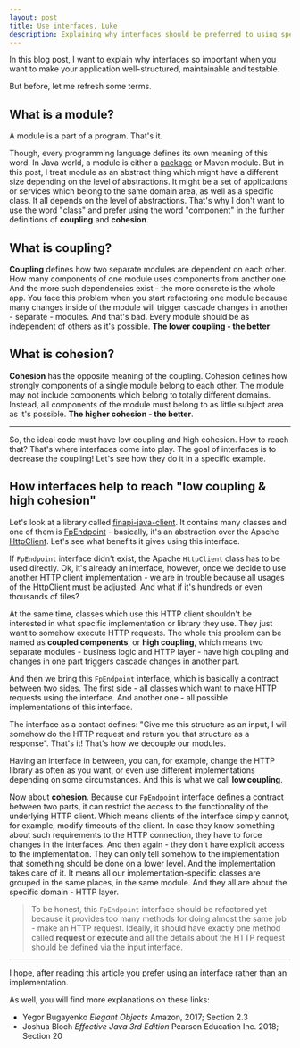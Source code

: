 ```yaml
---
layout: post
title: Use interfaces, Luke
description: Explaining why interfaces should be preferred to using specific implementation
---
```


In this blog post, I want to explain why interfaces so important when you want to make your application well-structured, maintainable and testable.

But before, let me refresh some terms.

## What is a module?

A module is a part of a program. That's it. 

Though, every programming language defines its own meaning of this word. In Java world, a module is either a [package](https://docs.oracle.com/javase/specs/jls/se7/html/jls-7.html) or Maven module. But in this post, I treat module as an abstract thing which might have a different size depending on the level of abstractions. 
It might be a set of applications or services which belong to the same domain area, as well as a specific class. It all depends on the level of abstractions. That's why I don't want to use the word "class" and prefer using the word "component" in the further definitions of **coupling** and **cohesion**.

## What is coupling?

**Coupling** defines how two separate modules are dependent on each other. How many components of one module uses components from another one. And the more such dependencies exist - the more concrete is the whole app. 
You face this problem when you start refactoring one module because many changes inside of the module will trigger cascade changes in another - separate - modules. And that's bad. Every module should be as independent of others as it's possible. **The lower coupling - the better**.

## What is cohesion?

**Cohesion** has the opposite meaning of the coupling. 
Cohesion defines how strongly components of a single module belong to each other. 
The module may not include components which belong to totally different domains. Instead, all components of the module must belong to as little subject area as it's possible. **The higher cohesion - the better**.

------

So, the ideal code must have low coupling and high cohesion. How to reach that? That's where interfaces come into play. The goal of interfaces is to decrease the coupling! Let's see how they do it in a specific example.

## How interfaces help to reach "low coupling & high cohesion"

Let's look at a library called [finapi-java-client](https://github.com/proshin-roman/finapi-java-client). It contains many classes and one of them is [FpEndpoint](https://github.com/proshin-roman/finapi-java-client/blob/v0.1.70/src/main/java/org/proshin/finapi/endpoint/FpEndpoint.java) - basically, it's an abstraction over the Apache [HttpClient](https://hc.apache.org/httpcomponents-client-ga/httpclient/apidocs/org/apache/http/client/HttpClient.html). Let's see what benefits it gives using this interface.

If `FpEndpoint` interface didn't exist, the Apache `HttpClient` class has to be used directly. Ok, it's already an interface, however, once we decide to use another HTTP client implementation - we are in trouble because all usages of the HttpClient must be adjusted. And what if it's hundreds or even thousands of files? 

At the same time, classes which use this HTTP client shouldn't be interested in what specific implementation or library they use. They just want to somehow execute HTTP requests. The whole this problem can be named as **coupled components**, or **high coupling**, which means two separate modules - business logic and HTTP layer - have high coupling and changes in one part triggers cascade changes in another part. 

And then we bring this `FpEndpoint` interface, which is basically a contract between two sides. The first side - all classes which want to make HTTP requests using the interface. And another one - all possible implementations of this interface. 

The interface as a contact defines: "Give me this structure as an input, I will somehow do the HTTP request and return you that structure as a response". That's it! That's how we decouple our modules. 

Having an interface in between, you can, for example, change the HTTP library as often as you want, or even use different implementations depending on some circumstances. And this is what we call **low coupling**.

Now about **cohesion**. Because our `FpEndpoint` interface defines a contract between two parts, it can restrict the access to the functionality of the underlying HTTP client. Which means clients of the interface simply cannot, for example, modify timeouts of the client. In case they know something about such requirements to the HTTP connection, they have to force changes in the interfaces. And then again - they don't have explicit access to the implementation. They can only tell somehow to the implementation that something should be done on a lower level. And the implementation takes care of it. It means all our implementation-specific classes are grouped in the same places, in the same module. And they all are about the specific domain - HTTP layer.

> To be honest, this `FpEndpoint` interface should be refactored yet because it provides too many methods for doing almost the same job - make an HTTP request. Ideally, it should have exactly one method called **request** or **execute** and all the details about the HTTP request should be defined via the input interface.

------

I hope, after reading this article you prefer using an interface rather than an implementation.

As well, you will find more explanations on these links:

- Yegor Bugayenko *Elegant Objects* Amazon, 2017; Section 2.3
- Joshua Bloch *Effective Java 3rd Edition* Pearson Education Inc. 2018; Section 20
